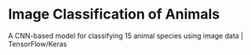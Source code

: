 # Image Classification of Animals
A CNN-based model for classifying 15 animal species using image data | TensorFlow/Keras 
